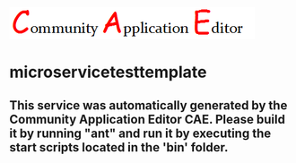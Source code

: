 ![CAE](https://github.com/TestSomeOrg/application-applicationtesttemplate/blob/master/microservice-microservicetesttemplate/img/logo.png)  

microservicetesttemplate
===================


This service was automatically generated by the Community Application Editor CAE. Please build it by running "ant" and run it by executing the start scripts located in the 'bin' folder.
---------------
